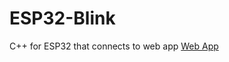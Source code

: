# ESP32-Blink
C++ for ESP32 that connects to web app
[Web App](https://github.com/ocable/ESP32-IOT")
